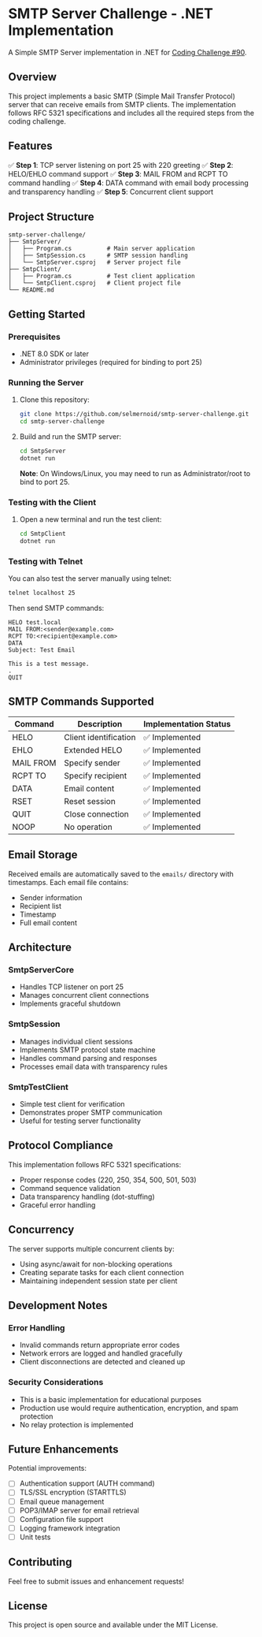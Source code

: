 # SMTP Server Challenge - .NET Implementation

A Simple SMTP Server implementation in .NET for [Coding Challenge #90](https://codingchallenges.substack.com/p/coding-challenge-90-smtp-server).

## Overview

This project implements a basic SMTP (Simple Mail Transfer Protocol) server that can receive emails from SMTP clients. The implementation follows RFC 5321 specifications and includes all the required steps from the coding challenge.

## Features

✅ **Step 1**: TCP server listening on port 25 with 220 greeting
✅ **Step 2**: HELO/EHLO command support
✅ **Step 3**: MAIL FROM and RCPT TO command handling
✅ **Step 4**: DATA command with email body processing and transparency handling
✅ **Step 5**: Concurrent client support

## Project Structure

```
smtp-server-challenge/
├── SmtpServer/
│   ├── Program.cs          # Main server application
│   ├── SmtpSession.cs      # SMTP session handling
│   └── SmtpServer.csproj   # Server project file
├── SmtpClient/
│   ├── Program.cs          # Test client application
│   └── SmtpClient.csproj   # Client project file
└── README.md
```

## Getting Started

### Prerequisites

- .NET 8.0 SDK or later
- Administrator privileges (required for binding to port 25)

### Running the Server

1. Clone this repository:
   ```bash
   git clone https://github.com/selmernoid/smtp-server-challenge.git
   cd smtp-server-challenge
   ```

2. Build and run the SMTP server:
   ```bash
   cd SmtpServer
   dotnet run
   ```

   **Note**: On Windows/Linux, you may need to run as Administrator/root to bind to port 25.

### Testing with the Client

1. Open a new terminal and run the test client:
   ```bash
   cd SmtpClient
   dotnet run
   ```

### Testing with Telnet

You can also test the server manually using telnet:

```bash
telnet localhost 25
```

Then send SMTP commands:
```
HELO test.local
MAIL FROM:<sender@example.com>
RCPT TO:<recipient@example.com>
DATA
Subject: Test Email

This is a test message.
.
QUIT
```

## SMTP Commands Supported

| Command | Description | Implementation Status |
|---------|-------------|----------------------|
| HELO | Client identification | ✅ Implemented |
| EHLO | Extended HELO | ✅ Implemented |
| MAIL FROM | Specify sender | ✅ Implemented |
| RCPT TO | Specify recipient | ✅ Implemented |
| DATA | Email content | ✅ Implemented |
| RSET | Reset session | ✅ Implemented |
| QUIT | Close connection | ✅ Implemented |
| NOOP | No operation | ✅ Implemented |

## Email Storage

Received emails are automatically saved to the `emails/` directory with timestamps. Each email file contains:
- Sender information
- Recipient list
- Timestamp
- Full email content

## Architecture

### SmtpServerCore
- Handles TCP listener on port 25
- Manages concurrent client connections
- Implements graceful shutdown

### SmtpSession
- Manages individual client sessions
- Implements SMTP protocol state machine
- Handles command parsing and responses
- Processes email data with transparency rules

### SmtpTestClient
- Simple test client for verification
- Demonstrates proper SMTP communication
- Useful for testing server functionality

## Protocol Compliance

This implementation follows RFC 5321 specifications:
- Proper response codes (220, 250, 354, 500, 501, 503)
- Command sequence validation
- Data transparency handling (dot-stuffing)
- Graceful error handling

## Concurrency

The server supports multiple concurrent clients by:
- Using async/await for non-blocking operations
- Creating separate tasks for each client connection
- Maintaining independent session state per client

## Development Notes

### Error Handling
- Invalid commands return appropriate error codes
- Network errors are logged and handled gracefully
- Client disconnections are detected and cleaned up

### Security Considerations
- This is a basic implementation for educational purposes
- Production use would require authentication, encryption, and spam protection
- No relay protection is implemented

## Future Enhancements

Potential improvements:
- [ ] Authentication support (AUTH command)
- [ ] TLS/SSL encryption (STARTTLS)
- [ ] Email queue management
- [ ] POP3/IMAP server for email retrieval
- [ ] Configuration file support
- [ ] Logging framework integration
- [ ] Unit tests

## Contributing

Feel free to submit issues and enhancement requests!

## License

This project is open source and available under the MIT License.
